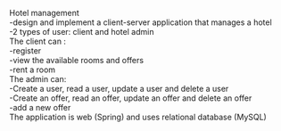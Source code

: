 <p> 
  Hotel management <br>
  -design and implement a client-server application that manages a hotel<br>
  -2 types of user: client and hotel admin <br>
  The client can : <br>
    -register <br>
    -view the available rooms and offers <br>
    -rent a room <br>
   The admin can: <br>
    -Create a user, read a user, update a user and delete a user <br>
    -Create an offer, read an offer, update an offer and delete an offer <br>
    -add a new offer <br>
   The application is web (Spring) and uses relational database (MySQL)
   
  
</p>
